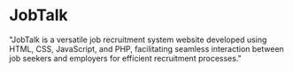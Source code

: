 # JobTalk
"JobTalk is a versatile job recruitment system website developed using HTML, CSS, JavaScript, and PHP, facilitating seamless interaction between job seekers and employers for efficient recruitment processes."
